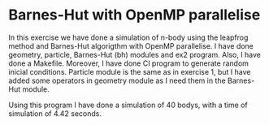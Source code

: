 # Barnes-Hut with OpenMP parallelise
In this exercise we have done a simulation of n-body using the leapfrog method and Barnes-Hut algorigthm with OpenMP parallelise.
I have done geometry, particle, Barnes-Hut (bh) modules and ex2 program. Also, I have done a Makefile. Moreover, I have done CI program to generate random inicial conditions. Particle module is the same as in exercise 1, but I have added some operators in geometry module as I need them in the Barnes-Hut module. 

Using this program I have done a simulation of 40 bodys, with a time of simulation of 4.42 seconds.

